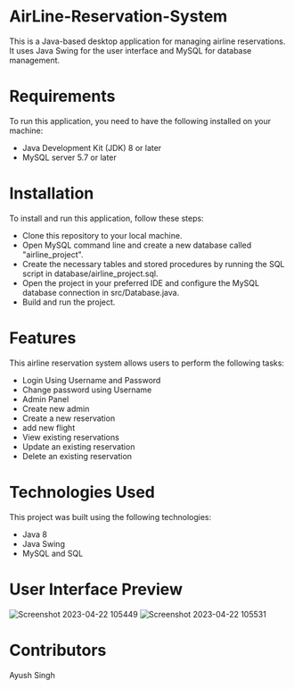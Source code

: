 # AirLine-Reservation-System
This is a Java-based desktop application for managing airline reservations. It uses Java Swing for the user interface and MySQL for database management.
# Requirements
To run this application, you need to have the following installed on your machine:

* Java Development Kit (JDK) 8 or later
* MySQL server 5.7 or later
# Installation
To install and run this application, follow these steps:

* Clone this repository to your local machine.
* Open MySQL command line and create a new database called "airline_project".
* Create the necessary tables and stored procedures by running the SQL script in database/airline_project.sql.
* Open the project in your preferred IDE and configure the MySQL database connection in src/Database.java.
* Build and run the project.
# Features
This airline reservation system allows users to perform the following tasks:
* Login Using Username and Password
* Change password using Username
* Admin Panel
* Create new admin
* Create a new reservation
* add new flight 
* View existing reservations
* Update an existing reservation
* Delete an existing reservation
# Technologies Used
This project was built using the following technologies:

* Java 8
* Java Swing
* MySQL and SQL
# User Interface Preview
![Screenshot 2023-04-22 105449](https://user-images.githubusercontent.com/99062720/233764934-38f175f1-9342-4ee1-8399-ef77fabead20.png)
![Screenshot 2023-04-22 105531](https://user-images.githubusercontent.com/99062720/233764945-aec17eca-a0d4-4ae9-ab28-6e59e29e7921.png)

# Contributors
 Ayush Singh






